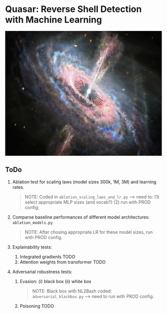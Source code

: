 # Quasar: Reverse Shell Detection with Machine Learning

<img src="img/quasaroutflow.png" height="400">

## ToDo

1. Ablation test for scaling laws (model sizes 300k, 1M, 3M) and learning rates.
   > NOTE: Coded in `ablation_scaling_laws_and_lr.py` --> need to:
      (1) select appropriate MLP sizes (and vocab?)
      (2) run with PROD config;

2. Comparse baseline performances of different model architectures: `ablation_models.py`
   > NOTE: After chosing appropriate LR for these model sizes, run with PROD config.

3. Explainability tests:
   1. Integrated gradients TODO
   2. Attention weights from transformer TODO

4. Adversarial robustness tests:
   1. Evasion: (i) black box (ii) white box
      > NOTE: Black box with NL2Bash coded: `adversarial_blackbox.py` --> need to run with PROD config.
   2. Poisoning TODO
